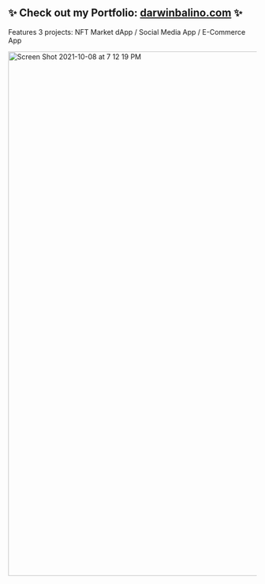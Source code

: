 ## ✨ Check out my Portfolio: [darwinbalino.com](www.darwinbalino.com) ✨

Features 3 projects: NFT Market dApp / Social Media App / E-Commerce App

<img width="1063" alt="Screen Shot 2021-10-08 at 7 12 19 PM" src="https://user-images.githubusercontent.com/74079633/136640481-5627dce5-f552-4028-8651-49f2d951f9d7.png">

